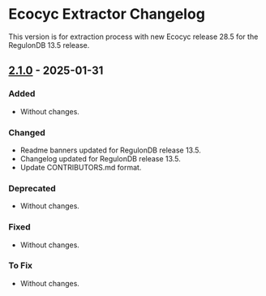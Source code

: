 # Ecocyc Extractor Changelog

This version is for extraction process with new Ecocyc release 28.5 for the RegulonDB 13.5 release.

## [2.1.0](https://github.com/regulondbunam/ecocyc-extractor/releases/tag/2.1.0) - 2025-01-31

### Added

- Without changes.

### Changed

- Readme banners updated for RegulonDB release 13.5.
- Changelog updated for RegulonDB release 13.5.
- Update CONTRIBUTORS.md format.

### Deprecated

- Without changes.

### Fixed

- Without changes.

### To Fix

- Without changes.
